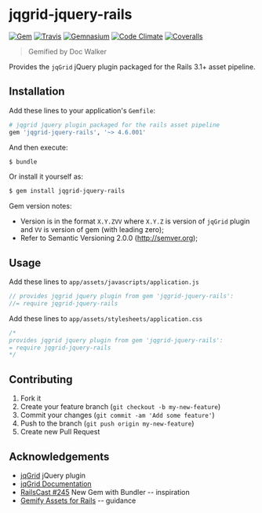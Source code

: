 # jqgrid-jquery-rails
[![Gem](http://img.shields.io/gem/v/jqgrid-jquery-rails.svg?style=flat)][gem]
[![Travis](https://img.shields.io/travis/jhx/gem-jqgrid-jquery-rails.svg?style=flat)][travis]
[![Gemnasium](http://img.shields.io/gemnasium/jhx/gem-jqgrid-jquery-rails.svg?style=flat)][gemnasium]
[![Code Climate](http://img.shields.io/codeclimate/github/jhx/gem-jqgrid-jquery-rails.svg?style=flat)][code climate]
[![Coveralls](http://img.shields.io/coveralls/jhx/gem-jqgrid-jquery-rails.svg?style=flat)][coveralls]

[gem]:          https://rubygems.org/gems/jqgrid-jquery-rails
[travis]:       https://travis-ci.org/jhx/gem-jqgrid-jquery-rails
[gemnasium]:    https://gemnasium.com/jhx/gem-jqgrid-jquery-rails
[code climate]: https://codeclimate.com/github/jhx/gem-jqgrid-jquery-rails
[coveralls]:    https://coveralls.io/r/jhx/gem-jqgrid-jquery-rails

> Gemified by Doc Walker

Provides the `jqGrid` jQuery plugin packaged for the Rails 3.1+ asset pipeline.

## Installation

Add these lines to your application's `Gemfile`:

```rb
# jqgrid jquery plugin packaged for the rails asset pipeline
gem 'jqgrid-jquery-rails', '~> 4.6.001'
```

And then execute:

```sh
$ bundle
```

Or install it yourself as:

```sh
$ gem install jqgrid-jquery-rails
```

Gem version notes:

  - Version is in the format `X.Y.ZVV` where `X.Y.Z` is version of `jqGrid` plugin and `VV` is version of gem (with leading zero);
  - Refer to Semantic Versioning 2.0.0 (http://semver.org);

## Usage

Add these lines to `app/assets/javascripts/application.js`

```js
// provides jqgrid jquery plugin from gem 'jqgrid-jquery-rails':
//= require jqgrid-jquery-rails
```

Add these lines to `app/assets/stylesheets/application.css`

```css
/*
provides jqgrid jquery plugin from gem 'jqgrid-jquery-rails':
= require jqgrid-jquery-rails
*/
```

## Contributing

1. Fork it
2. Create your feature branch (`git checkout -b my-new-feature`)
3. Commit your changes (`git commit -am 'Add some feature'`)
4. Push to the branch (`git push origin my-new-feature`)
5. Create new Pull Request

## Acknowledgements

- [jqGrid](http://www.trirand.com/blog/) jQuery plugin
- [jqGrid Documentation](http://www.trirand.com/jqgridwiki/doku.php)
- [RailsCast #245](http://railscasts.com/episodes/245-new-gem-with-bundler) New Gem with Bundler -- inspiration
- [Gemify Assets for Rails](http://prioritized.net/blog/gemify-assets-for-rails/) -- guidance
